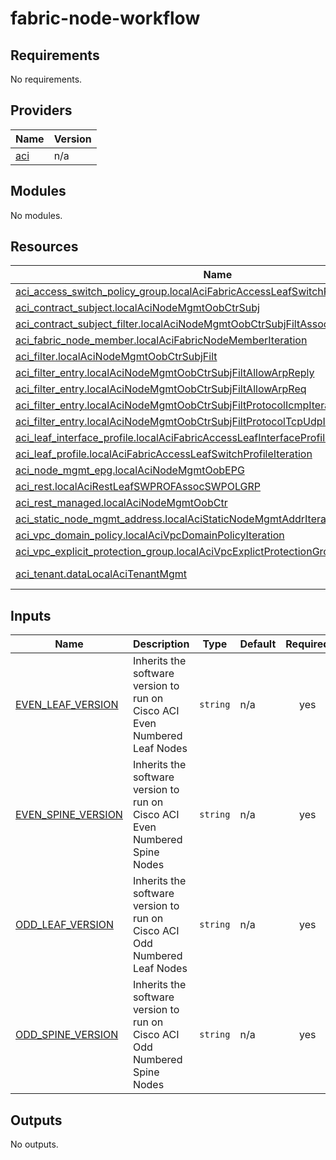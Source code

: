 # fabric-node-workflow

<!-- BEGIN_TF_DOCS -->
## Requirements

No requirements.

## Providers

| Name | Version |
|------|---------|
| <a name="provider_aci"></a> [aci](#provider\_aci) | n/a |

## Modules

No modules.

## Resources

| Name | Type |
|------|------|
| [aci_access_switch_policy_group.localAciFabricAccessLeafSwitchPolicyGroupIteration](https://registry.terraform.io/providers/ciscodevnet/aci/latest/docs/resources/access_switch_policy_group) | resource |
| [aci_contract_subject.localAciNodeMgmtOobCtrSubj](https://registry.terraform.io/providers/ciscodevnet/aci/latest/docs/resources/contract_subject) | resource |
| [aci_contract_subject_filter.localAciNodeMgmtOobCtrSubjFiltAssoc](https://registry.terraform.io/providers/ciscodevnet/aci/latest/docs/resources/contract_subject_filter) | resource |
| [aci_fabric_node_member.localAciFabricNodeMemberIteration](https://registry.terraform.io/providers/ciscodevnet/aci/latest/docs/resources/fabric_node_member) | resource |
| [aci_filter.localAciNodeMgmtOobCtrSubjFilt](https://registry.terraform.io/providers/ciscodevnet/aci/latest/docs/resources/filter) | resource |
| [aci_filter_entry.localAciNodeMgmtOobCtrSubjFiltAllowArpReply](https://registry.terraform.io/providers/ciscodevnet/aci/latest/docs/resources/filter_entry) | resource |
| [aci_filter_entry.localAciNodeMgmtOobCtrSubjFiltAllowArpReq](https://registry.terraform.io/providers/ciscodevnet/aci/latest/docs/resources/filter_entry) | resource |
| [aci_filter_entry.localAciNodeMgmtOobCtrSubjFiltProtocolIcmpIteration](https://registry.terraform.io/providers/ciscodevnet/aci/latest/docs/resources/filter_entry) | resource |
| [aci_filter_entry.localAciNodeMgmtOobCtrSubjFiltProtocolTcpUdpIteration](https://registry.terraform.io/providers/ciscodevnet/aci/latest/docs/resources/filter_entry) | resource |
| [aci_leaf_interface_profile.localAciFabricAccessLeafInterfaceProfileIteration](https://registry.terraform.io/providers/ciscodevnet/aci/latest/docs/resources/leaf_interface_profile) | resource |
| [aci_leaf_profile.localAciFabricAccessLeafSwitchProfileIteration](https://registry.terraform.io/providers/ciscodevnet/aci/latest/docs/resources/leaf_profile) | resource |
| [aci_node_mgmt_epg.localAciNodeMgmtOobEPG](https://registry.terraform.io/providers/ciscodevnet/aci/latest/docs/resources/node_mgmt_epg) | resource |
| [aci_rest.localAciRestLeafSWPROFAssocSWPOLGRP](https://registry.terraform.io/providers/ciscodevnet/aci/latest/docs/resources/rest) | resource |
| [aci_rest_managed.localAciNodeMgmtOobCtr](https://registry.terraform.io/providers/ciscodevnet/aci/latest/docs/resources/rest_managed) | resource |
| [aci_static_node_mgmt_address.localAciStaticNodeMgmtAddrIteration](https://registry.terraform.io/providers/ciscodevnet/aci/latest/docs/resources/static_node_mgmt_address) | resource |
| [aci_vpc_domain_policy.localAciVpcDomainPolicyIteration](https://registry.terraform.io/providers/ciscodevnet/aci/latest/docs/resources/vpc_domain_policy) | resource |
| [aci_vpc_explicit_protection_group.localAciVpcExplictProtectionGroupIteration](https://registry.terraform.io/providers/ciscodevnet/aci/latest/docs/resources/vpc_explicit_protection_group) | resource |
| [aci_tenant.dataLocalAciTenantMgmt](https://registry.terraform.io/providers/ciscodevnet/aci/latest/docs/data-sources/tenant) | data source |

## Inputs

| Name | Description | Type | Default | Required |
|------|-------------|------|---------|:--------:|
| <a name="input_EVEN_LEAF_VERSION"></a> [EVEN\_LEAF\_VERSION](#input\_EVEN\_LEAF\_VERSION) | Inherits the software version to run on Cisco ACI Even Numbered Leaf Nodes | `string` | n/a | yes |
| <a name="input_EVEN_SPINE_VERSION"></a> [EVEN\_SPINE\_VERSION](#input\_EVEN\_SPINE\_VERSION) | Inherits the software version to run on Cisco ACI Even Numbered Spine Nodes | `string` | n/a | yes |
| <a name="input_ODD_LEAF_VERSION"></a> [ODD\_LEAF\_VERSION](#input\_ODD\_LEAF\_VERSION) | Inherits the software version to run on Cisco ACI Odd Numbered Leaf Nodes | `string` | n/a | yes |
| <a name="input_ODD_SPINE_VERSION"></a> [ODD\_SPINE\_VERSION](#input\_ODD\_SPINE\_VERSION) | Inherits the software version to run on Cisco ACI Odd Numbered Spine Nodes | `string` | n/a | yes |

## Outputs

No outputs.
<!-- END_TF_DOCS -->
